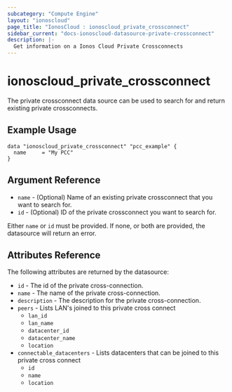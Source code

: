 ```yaml
---
subcategory: "Compute Engine"
layout: "ionoscloud"
page_title: "IonosCloud : ionoscloud_private_crossconnect"
sidebar_current: "docs-ionoscloud-datasource-private-crossconnect"
description: |-
  Get information on a Ionos Cloud Private Crossconnects
---
```


# ionoscloud\_private_crossconnect

The private crossconnect data source can be used to search for and return existing private crossconnects.

## Example Usage

```hcl
data "ionoscloud_private_crossconnect" "pcc_example" {
  name     = "My PCC"
}
```

## Argument Reference

* `name` - (Optional) Name of an existing private crossconnect that you want to search for.
* `id` - (Optional) ID of the private crossconnect you want to search for.

Either `name` or `id` must be provided. If none, or both are provided, the datasource will return an error.

## Attributes Reference

The following attributes are returned by the datasource:

* `id` - The id of the private cross-connection.
* `name` - The name of the private cross-connection.
* `description` - The description for the private cross-connection.
* `peers` - Lists LAN's joined to this private cross connect
    * `lan_id`
    * `lan_name`
    * `datacenter_id`
    * `datacenter_name`
    * `location`
* `connectable_datacenters` - Lists datacenters that can be joined to this private cross connect
    * `id`
    * `name`
    * `location`
